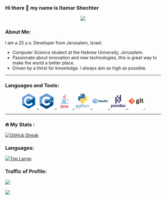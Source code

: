 ### Hi there 👋 my name is Itamar Shechter

<p align='center'>
  <a href="https://www.linkedin.com/in/itamar-shechter/">
    <img src="https://img.shields.io/badge/linkedin-%230077B5.svg?&style=for-the-badge&logo=linkedin&logoColor=white" />
  </a> 
</p>

### About Me:
I am a 25 y.o. Developer from Jerusalem, Israel.

- _Computer Science_ student at the _Hebrew University, Jerusalem_.
- Passionate about innovation and new technologies, this is great way to make the world a better place.
- Driven by a thirst for knowledge. I always aim as high as possible.

---

### Languages and Tools:

<p align='center'>
  <a href="https://en.wikipedia.org/wiki/C_(programming_language)">
    <img src="https://github.com/devicons/devicon/blob/master/icons/c/c-original.svg" title="C" alt="C" width="50" height="50" background-color="white"/>&nbsp;
  </a>
  <a href="https://en.wikipedia.org/wiki/C%2B%2B">
    <img src="https://github.com/devicons/devicon/blob/master/icons/cplusplus/cplusplus-original.svg" title="C++" alt="C++" width="50" height="50"/>&nbsp;
  </a>
  <a href="https://en.wikipedia.org/wiki/Java_(programming_language)">
    <img src="https://github.com/devicons/devicon/blob/master/icons/java/java-original-wordmark.svg" title="Java" alt="Java" width="50" height="50"/>&nbsp;
  </a>
  <a href="https://en.wikipedia.org/wiki/Python_(programming_language)">
    <img src="https://github.com/devicons/devicon/blob/master/icons/python/python-original-wordmark.svg" title="Python" alt="Python" width="50" height="50"/>&nbsp;
  </a>
  <a href="https://en.wikipedia.org/wiki/NumPy">
    <img src="https://github.com/devicons/devicon/blob/master/icons/numpy/numpy-original-wordmark.svg" title="Numpy" alt="Numpy" width="50" height="50"/>&nbsp;
  </a>
  <a href="https://en.wikipedia.org/wiki/Pandas_(software)">
    <img src="https://github.com/devicons/devicon/blob/master/icons/pandas/pandas-original-wordmark.svg" title="Pandas" alt="Pandas" width="50" height="50"/>&nbsp;
  </a>
  <a href="https://en.wikipedia.org/wiki/Git">
    <img src="https://github.com/devicons/devicon/blob/master/icons/git/git-original-wordmark.svg" title="Git" alt="Git" width="50" height="50"/>&nbsp;
  </a>
</p>

---

<!--
**itamar-sh/itamar-sh** is a ✨ _special_ ✨ repository because its `README.md` (this file) appears on your GitHub profile.

Here are some ideas to get you started:

- 🔭 I’m currently working on ...
- 🌱 I’m currently learning ...
- 👯 I’m looking to collaborate on ...
- 🤔 I’m looking for help with ...
- 💬 Ask me about ...
- 📫 How to reach me: ...
- 😄 Pronouns: ...
- ⚡ Fun fact: ...

for future development of ReadMe:
https://docs.github.com/en/get-started/writing-on-github/getting-started-with-writing-and-formatting-on-github/basic-writing-and-formatting-syntax
https://getemoji.com/

-->

### :fire: My Stats :
[![GitHub Streak](http://github-readme-streak-stats.herokuapp.com?user=itamar-sh&theme=dark&background=000000)](https://git.io/streak-stats)
### Languages:
[![Top Langs](https://github-readme-stats.vercel.app/api/top-langs/?username=itamar-sh)](https://github.com/anuraghazra/github-readme-stats)
### Traffic of Profile:
![](https://komarev.com/ghpvc/?username=itamar-sh&style=for-the-badge&label=PROFILE+VIEWS)


![](https://hit.yhype.me/github/profile?user_id=84578656)
